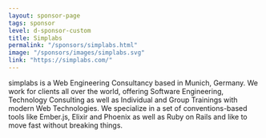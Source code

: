 ```yaml
---
layout: sponsor-page
tags: sponsor
level: d-sponsor-custom
title: Simplabs
permalink: "/sponsors/simplabs.html"
image: "/sponsors/images/simplabs.svg"
link: "https://simplabs.com/"
---
```


simplabs is a Web Engineering Consultancy based in Munich, Germany. We work for clients all over the world, offering Software Engineering, Technology Consulting as well as Individual and Group Trainings with modern Web Technologies. We specialize in a set of conventions-based tools like Ember.js, Elixir and Phoenix as well as Ruby on Rails and like to move fast without breaking things.
